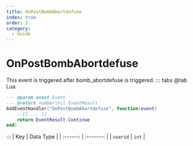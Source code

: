 ```yaml
---
title: OnPostBombAbortdefuse
index: true
order: 2
category:
  - Guide
---
```


# OnPostBombAbortdefuse
This event is triggered after bomb_abortdefuse is triggered.
::: tabs
@tab Lua
```lua
--- @param event Event
--- @return number|nil EventResult
AddEventHandler("OnPostBombAbortdefuse", function(event)
    --[[ ... ]]
    return EventResult.Continue
end)
```

:::
|    Key   | Data Type |
| :------: | :-------: |
| `userid` |   `int`   |